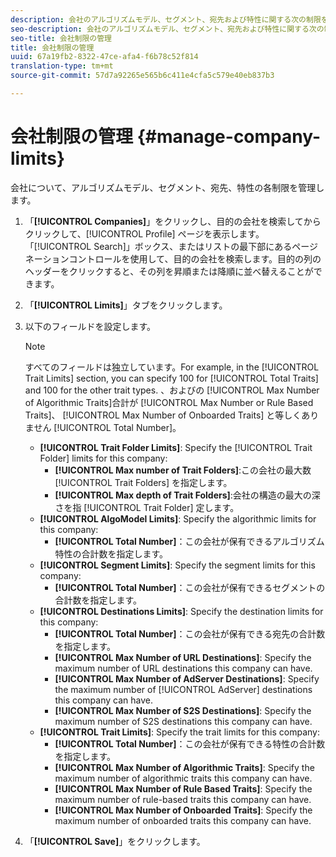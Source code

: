 ```yaml
---
description: 会社のアルゴリズムモデル、セグメント、宛先および特性に関する次の制限を管理します。
seo-description: 会社のアルゴリズムモデル、セグメント、宛先および特性に関する次の制限を管理します。
seo-title: 会社制限の管理
title: 会社制限の管理
uuid: 67a19fb2-8322-47ce-afa4-f6b78c52f814
translation-type: tm+mt
source-git-commit: 57d7a92265e565b6c411e4cfa5c579e40eb837b3

---
```



# 会社制限の管理 {#manage-company-limits}

会社について、アルゴリズムモデル、セグメント、宛先、特性の各制限を管理します。

<!-- t_company_limits.xml -->

1. 「**[!UICONTROL Companies]**」をクリックし、目的の会社を検索してからクリックして、[!UICONTROL Profile] ページを表示します。「[!UICONTROL Search]」ボックス、またはリストの最下部にあるページネーションコントロールを使用して、目的の会社を検索します。目的の列のヘッダーをクリックすると、その列を昇順または降順に並べ替えることができます。
1. 「**[!UICONTROL Limits]**」タブをクリックします。
1. 以下のフィールドを設定します。

   >[!NOTE]
   >
   >すべてのフィールドは独立しています。For example, in the [!UICONTROL Trait Limits] section, you can specify 100 for [!UICONTROL Total Traits] and 100 for the other trait types. 、およびの [!UICONTROL Max Number of Algorithmic Traits]合計が [!UICONTROL Max Number or Rule Based Traits]、 [!UICONTROL Max Number of Onboarded Traits] と等しくありません [!UICONTROL Total Number]。

   * **[!UICONTROL Trait Folder Limits]**: Specify the [!UICONTROL Trait Folder] limits for this company:
      * **[!UICONTROL Max number of Trait Folders]**:この会社の最大数 [!UICONTROL Trait Folders] を指定します。
      * **[!UICONTROL Max depth of Trait Folders]**:会社の構造の最大の深さを指 [!UICONTROL Trait Folder] 定します。
   * **[!UICONTROL AlgoModel Limits]**: Specify the algorithmic limits for this company:
      * **[!UICONTROL Total Number]**：この会社が保有できるアルゴリズム特性の合計数を指定します。
   * **[!UICONTROL Segment Limits]**: Specify the segment limits for this company:
      * **[!UICONTROL Total Number]**：この会社が保有できるセグメントの合計数を指定します。
   * **[!UICONTROL Destinations Limits]**: Specify the destination limits for this company:
      * **[!UICONTROL Total Number]**：この会社が保有できる宛先の合計数を指定します。
      * **[!UICONTROL Max Number of URL Destinations]**: Specify the maximum number of URL destinations this company can have.
      * **[!UICONTROL Max Number of AdServer Destinations]**: Specify the maximum number of [!UICONTROL AdServer] destinations this company can have.
      * **[!UICONTROL Max Number of S2S Destinations]**: Specify the maximum number of S2S destinations this company can have.
   * **[!UICONTROL Trait Limits]**: Specify the trait limits for this company:
      * **[!UICONTROL Total Number]**：この会社が保有できる特性の合計数を指定します。
      * **[!UICONTROL Max Number of Algorithmic Traits]**: Specify the maximum number of algorithmic traits this company can have.
      * **[!UICONTROL Max Number of Rule Based Traits]**: Specify the maximum number of rule-based traits this company can have.
      * **[!UICONTROL Max Number of Onboarded Traits]**: Specify the maximum number of onboarded traits this company can have.
1. 「**[!UICONTROL Save]**」をクリックします。
